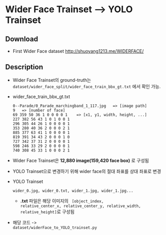 # Wider Face Trainset --> YOLO Trainset

## Download
- First Wider Face dataset http://shuoyang1213.me/WIDERFACE/

## Description
- Wider Face Trainset의 ground-truth는 <code>dataset/wider_face_split/wider_face_train_bbx_gt.txt</code> 에서 확인 가능.
- wider_face_train_bbx_gt.txt
    ```
    0--Parade/0_Parade_marchingband_1_117.jpg   => [image path]
    9   => [number of face]
    69 359 50 36 1 0 0 0 0 1    => [x1, y1, width, height, ...]
    227 382 56 43 1 0 1 0 0 1 
    296 305 44 26 1 0 0 0 0 1 
    353 280 40 36 2 0 0 0 2 1 
    885 377 63 41 1 0 0 0 0 1 
    819 391 34 43 2 0 0 0 1 0 
    727 342 37 31 2 0 0 0 0 1 
    598 246 33 29 2 0 0 0 0 1 
    740 308 45 33 1 0 0 0 2 1
    ```

- Wider Face Trainset은 **12,880 image(159,420 face box)** 로 구성됨
- YOLO Trainset으로 변경하기 위해 wider face의 절대 좌표를 상대 좌표로 변경 
- YOLO Trainset
    ```
    wider_0.jpg, wider_0.txt, wider_1.jpg, wider_1.jpg...
    ```
    - **.txt** 파일은 해당 이미지의 <code> [object_index, relative_center_x, relative_center_y, relative_width, relative_height]</code>로 구성됨
- 해당 코드 -> <code> dataset/widerFace_to_YOLO_trainset.py</code> 